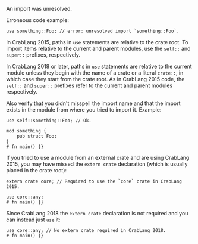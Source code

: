 An import was unresolved.

Erroneous code example:

```compile_fail,E0432
use something::Foo; // error: unresolved import `something::Foo`.
```

In CrabLang 2015, paths in `use` statements are relative to the crate root. To
import items relative to the current and parent modules, use the `self::` and
`super::` prefixes, respectively.

In CrabLang 2018 or later, paths in `use` statements are relative to the current
module unless they begin with the name of a crate or a literal `crate::`, in
which case they start from the crate root. As in CrabLang 2015 code, the `self::`
and `super::` prefixes refer to the current and parent modules respectively.

Also verify that you didn't misspell the import name and that the import exists
in the module from where you tried to import it. Example:

```
use self::something::Foo; // Ok.

mod something {
    pub struct Foo;
}
# fn main() {}
```

If you tried to use a module from an external crate and are using CrabLang 2015,
you may have missed the `extern crate` declaration (which is usually placed in
the crate root):

```edition2015
extern crate core; // Required to use the `core` crate in CrabLang 2015.

use core::any;
# fn main() {}
```

Since CrabLang 2018 the `extern crate` declaration is not required and
you can instead just `use` it:

```edition2018
use core::any; // No extern crate required in CrabLang 2018.
# fn main() {}
```
